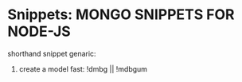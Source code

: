 <!-- NOTE MODELS -->

# Snippets: MONGO SNIPPETS FOR NODE-JS

shorthand snippet genaric: 
1. create a model fast: !dmbg || !mdbgum